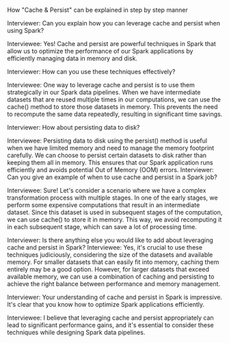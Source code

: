 How "Cache & Persist" can be explained in step by step manner

Interviewer: Can you explain how you can leverage cache and persist when using Spark?

Interviewee: Yes! Cache and persist are powerful techniques in Spark that allow us to optimize the performance of our Spark applications by efficiently managing data in memory and disk.

Interviewer: How can you use these techniques effectively?

Interviewee: One way to leverage cache and persist is to use them strategically in our Spark data pipelines. When we have intermediate datasets that are reused multiple times in our computations, we can use the cache() method to store those datasets in memory. This prevents the need to recompute the same data repeatedly, resulting in significant time savings.

Interviewer: How about persisting data to disk?

Interviewee: Persisting data to disk using the persist() method is useful when we have limited memory and need to manage the memory footprint carefully. We can choose to persist certain datasets to disk rather than keeping them all in memory. This ensures that our Spark application runs efficiently and avoids potential Out of Memory (OOM) errors.
Interviewer: Can you give an example of when to use cache and persist in a Spark job?

Interviewee: Sure! Let's consider a scenario where we have a complex transformation process with multiple stages. In one of the early stages, we perform some expensive computations that result in an intermediate dataset. Since this dataset is used in subsequent stages of the computation, we can use cache() to store it in memory. This way, we avoid recomputing it in each subsequent stage, which can save a lot of processing time.

Interviewer: Is there anything else you would like to add about leveraging cache and persist in Spark? Interviewee: Yes, it's crucial to use these techniques judiciously, considering the size of the datasets and
available memory. For smaller datasets that can easily fit into memory, caching them entirely may be a good option. However, for larger datasets that exceed available memory, we can use a combination of caching and persisting to achieve the right balance between performance and memory management.

Interviewer: Your understanding of cache and persist in Spark is impressive. It's clear that you know how to
optimize Spark applications efficiently.

Interviewee: I believe that leveraging cache and persist appropriately can lead to significant performance gains, and it's essential to consider these techniques while designing Spark data pipelines.
